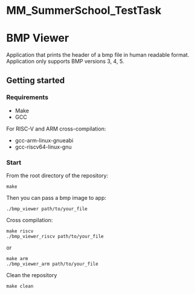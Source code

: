 # MM_SummerSchool_TestTask
# BMP Viewer
Application that prints the header of a bmp file in human readable format. Application only supports BMP versions 3, 4, 5.

## Getting started

### Requirements
- Make
- GCC
  
For RISC-V and ARM cross-compilation:
- gcc-arm-linux-gnueabi
- gcc-riscv64-linux-gnu

### Start
From the root directory of the repository:
```
make
```
Then you can pass a bmp image to app:
```
./bmp_viewer path/to/your_file
```
Cross compilation:
```
make riscv
./bmp_viewer_riscv path/to/your_file
```
or
```
make arm
./bmp_viewer_arm path/to/your_file
```
Clean the repository
```
make clean
```
